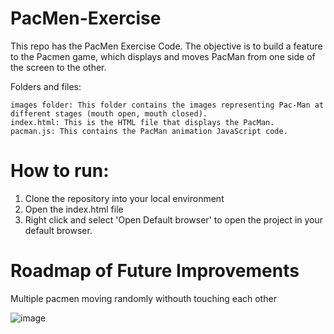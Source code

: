# PacMen-Exercise

This repo has the PacMen Exercise Code. The objective is to build a feature to the Pacmen game, which displays and moves PacMan from one side of the screen to the other. 

Folders and files:

    images folder: This folder contains the images representing Pac-Man at different stages (mouth open, mouth closed).
    index.html: This is the HTML file that displays the PacMan.
    pacman.js: This contains the PacMan animation JavaScript code.
    

    
# How to run:

1. Clone the repository into your local environment
2. Open the index.html file
3. Right click and select 'Open Default browser' to open the project in your default browser.

# Roadmap of Future Improvements

Multiple pacmen moving randomly withouth touching each other
    
![image](https://user-images.githubusercontent.com/33680240/163706434-53aad1f1-ec89-4169-94ee-038e4cadde70.png)


